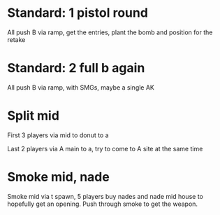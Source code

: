 # Standard: 1 pistol round

All push B via ramp, get the entries, plant the bomb and position for the retake

# Standard: 2 full b again

All push B via ramp, with SMGs, maybe a single AK

# Split mid

First 3 players via mid to donut to a

Last 2 players via A main to a, try to come to A site at the same time

# Smoke mid, nade

Smoke mid via t spawn, 5 players buy nades and nade mid house to hopefully get an opening. Push through smoke to get the weapon.

